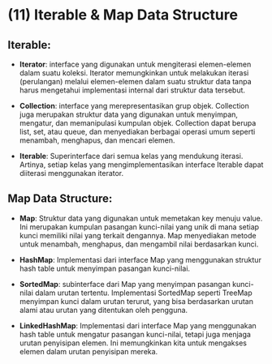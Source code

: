 # (11) Iterable & Map Data Structure 

## Iterable:

- **Iterator**: interface yang digunakan untuk mengiterasi elemen-elemen dalam suatu koleksi. Iterator memungkinkan untuk melakukan iterasi (perulangan) melalui elemen-elemen dalam suatu struktur data tanpa harus mengetahui implementasi internal dari struktur data tersebut.

- **Collection**: interface yang merepresentasikan grup objek. Collection juga merupakan struktur data yang digunakan untuk menyimpan, mengatur, dan memanipulasi kumpulan objek. Collection dapat berupa list, set, atau queue, dan menyediakan berbagai operasi umum seperti menambah, menghapus, dan mencari elemen.

- **Iterable**: Superinterface dari semua kelas yang mendukung iterasi. Artinya, setiap kelas yang mengimplementasikan interface Iterable dapat diiterasi menggunakan iterator.

## Map Data Structure:

- **Map**: Struktur data yang digunakan untuk memetakan key menuju value. Ini merupakan kumpulan pasangan kunci-nilai yang unik di mana setiap kunci memiliki nilai yang terkait dengannya. Map menyediakan metode untuk menambah, menghapus, dan mengambil nilai berdasarkan kunci.

- **HashMap**: Implementasi dari interface Map yang menggunakan struktur hash table untuk menyimpan pasangan kunci-nilai. 

- **SortedMap**:  subinterface dari Map yang menyimpan pasangan kunci-nilai dalam urutan tertentu. Implementasi SortedMap seperti TreeMap menyimpan kunci dalam urutan terurut, yang bisa berdasarkan urutan alami atau urutan yang ditentukan oleh pengguna.

- **LinkedHashMap**: Implementasi dari interface Map yang menggunakan hash table untuk mengatur pasangan kunci-nilai, tetapi juga menjaga urutan penyisipan elemen. Ini memungkinkan kita untuk mengakses elemen dalam urutan penyisipan mereka.